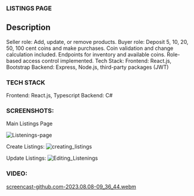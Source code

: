 ### LISTINGS PAGE

##  Description

Seller role: Add, update, or remove products.
Buyer role: Deposit 5, 10, 20, 50, 100 cent coins and make purchases.
Coin validation and change calculation included.
Endpoints for inventory and available coins.
Role-based access control implemented.
Tech Stack:
Frontend: React.js, Bootstrap Backend: Express, Node.js, third-party packages (JWT)

### TECH STACK

Frontend: React.js, Typescript Backend: C#

### SCREENSHOTS:

Main Listings Page

![Listenings-page](https://github.com/Mirza-Hassan/react_Listings_page/assets/17096257/91f58ff9-59c3-4628-a4ba-2dce72469605)

Create Listings:
![creating_listings](https://github.com/Mirza-Hassan/react_Listings_page/assets/17096257/ce413f35-d730-4158-bd74-08b47595ed5f)

Update Listings:
![Editing_Listenings](https://github.com/Mirza-Hassan/react_Listings_page/assets/17096257/7331a1ee-ad62-49a8-8f34-58c8cd4f6fb3)

### VIDEO:
[screencast-github.com-2023.08.08-09_36_44.webm](https://github.com/Mirza-Hassan/react_Listings_page/assets/17096257/032aa768-c5b8-4a28-ac0e-c83971672ccf)



